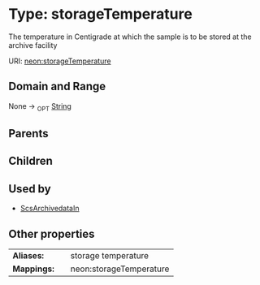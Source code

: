 
# Type: storageTemperature


The temperature in Centigrade at which the sample is to be stored at the archive facility

URI: [neon:storageTemperature](https://data.neonscience.org/storageTemperature)


## Domain and Range

None ->  <sub>OPT</sub> [String](types/String.md)

## Parents


## Children


## Used by

 * [ScsArchivedataIn](ScsArchivedataIn.md)

## Other properties

|  |  |  |
| --- | --- | --- |
| **Aliases:** | | storage temperature |
| **Mappings:** | | neon:storageTemperature |

